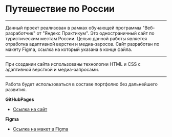 # Путешествие по России

***
Данный проект реализован в рамках обучающей программы "Веб-разработчик" от "Яндекс Практикум". Это одностраничный сайт по туристическим местам России. Целью данной работы является отработка адаптивной верстки и медиа-заросов. Сайт разработан по макету Figma, ссылка на который указана в конце файла.
***
При создании сайта использованы технологии HTML и CSS с адаптивной версткой и медиа-запросами.
***
Работа будет использоваться в составе портфолио без дальнейшего развития.

**GitHubPages**

* [Ссылка на сайт](https://dmitriylvov.github.io/russian-travel/index.html)

**Figma**

* [Ссылка на макет в Figma](https://www.figma.com/file/5S2WSbEFL6awjVWJ0NWL8Q/Sprint-3_-Russia-_-desktop-mobile?node-id=28503%3A0)

